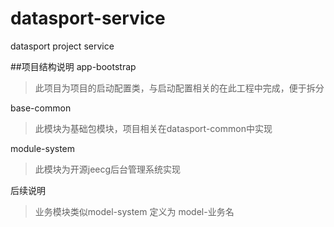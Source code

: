 # datasport-service
datasport project service

##项目结构说明
app-bootstrap
> 此项目为项目的启动配置类，与启动配置相关的在此工程中完成，便于拆分

base-common
> 此模块为基础包模块，项目相关在datasport-common中实现

module-system
> 此模块为开源jeecg后台管理系统实现

后续说明
> 业务模块类似model-system 定义为 model-业务名

